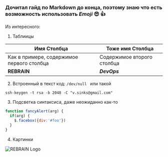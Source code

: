 ### Дочитал гайд по **Markdown** до конца, поэтому знаю что есть возможность использовать *Emoji* :sunglasses: :+1: 

Из интересного:

1. Таблиицы

Имя Столбца | Тоже имя Столбца
------------ | -------------
Как в примере, содержимое первого столбца | Содержимое второго столбца
**REBRAIN** | **_DevOps_**

2. Встроенный в текст код: `/dev/null ` или такой

```
ssh-keygen -t rsa -b 2048 -C "v.sinks@gmail.com"
```

3. Подсветка синтаксиса, даже неожиданно как-то

```javascript
function fancyAlert(arg) {
  if(arg) {
    $.facebox({div:'#foo'})
  }
}
```

4. Картинки

![REBRAIN Logo](https://lk.rebrainme.com/img/logo_rebrain.svg)

